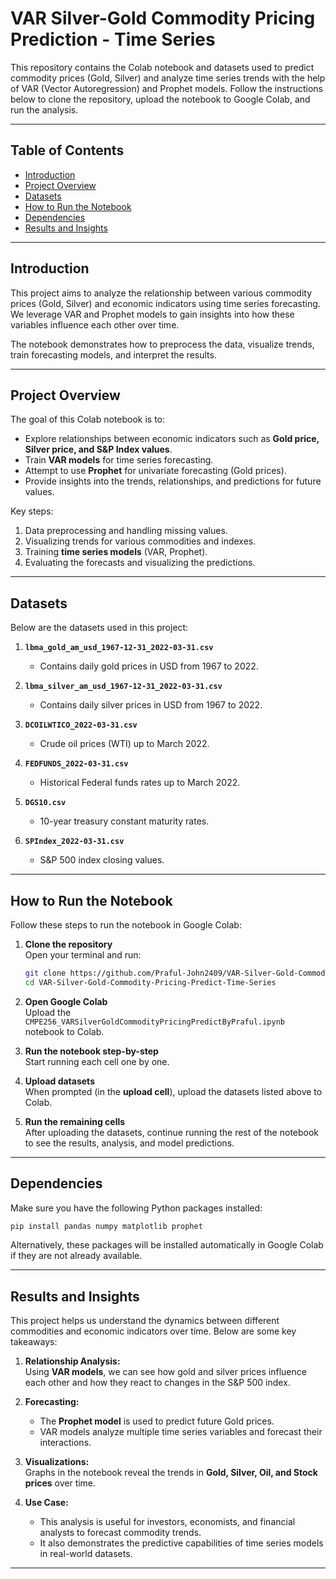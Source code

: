 # VAR Silver-Gold Commodity Pricing Prediction - Time Series

This repository contains the Colab notebook and datasets used to predict commodity prices (Gold, Silver) and analyze time series trends with the help of VAR (Vector Autoregression) and Prophet models. Follow the instructions below to clone the repository, upload the notebook to Google Colab, and run the analysis.

---

## **Table of Contents**
- [Introduction](#introduction)
- [Project Overview](#project-overview)
- [Datasets](#datasets)
- [How to Run the Notebook](#how-to-run-the-notebook)
- [Dependencies](#dependencies)
- [Results and Insights](#results-and-insights)

---

## **Introduction**
This project aims to analyze the relationship between various commodity prices (Gold, Silver) and economic indicators using time series forecasting. We leverage VAR and Prophet models to gain insights into how these variables influence each other over time.

The notebook demonstrates how to preprocess the data, visualize trends, train forecasting models, and interpret the results.

---

## **Project Overview**
The goal of this Colab notebook is to:
- Explore relationships between economic indicators such as **Gold price, Silver price, and S&P Index values**.
- Train **VAR models** for time series forecasting.
- Attempt to use **Prophet** for univariate forecasting (Gold prices).
- Provide insights into the trends, relationships, and predictions for future values.

Key steps:
1. Data preprocessing and handling missing values.
2. Visualizing trends for various commodities and indexes.
3. Training **time series models** (VAR, Prophet).
4. Evaluating the forecasts and visualizing the predictions.

---

## **Datasets**
Below are the datasets used in this project:

1. **`lbma_gold_am_usd_1967-12-31_2022-03-31.csv`**  
   - Contains daily gold prices in USD from 1967 to 2022.

2. **`lbma_silver_am_usd_1967-12-31_2022-03-31.csv`**  
   - Contains daily silver prices in USD from 1967 to 2022.

3. **`DCOILWTICO_2022-03-31.csv`**  
   - Crude oil prices (WTI) up to March 2022.

4. **`FEDFUNDS_2022-03-31.csv`**  
   - Historical Federal funds rates up to March 2022.

5. **`DGS10.csv`**  
   - 10-year treasury constant maturity rates.

6. **`SPIndex_2022-03-31.csv`**  
   - S&P 500 index closing values.

---

## **How to Run the Notebook**

Follow these steps to run the notebook in Google Colab:

1. **Clone the repository**  
   Open your terminal and run:

   ```bash
   git clone https://github.com/Praful-John2409/VAR-Silver-Gold-Commodity-Pricing-Predict-Time-Series.git
   cd VAR-Silver-Gold-Commodity-Pricing-Predict-Time-Series
   ```

2. **Open Google Colab**  
   Upload the `CMPE256_VARSilverGoldCommodityPricingPredictByPraful.ipynb` notebook to Colab.

3. **Run the notebook step-by-step**  
   Start running each cell one by one.

4. **Upload datasets**  
   When prompted (in the **upload cell**), upload the datasets listed above to Colab.

5. **Run the remaining cells**  
   After uploading the datasets, continue running the rest of the notebook to see the results, analysis, and model predictions.

---

## **Dependencies**
Make sure you have the following Python packages installed:

```bash
pip install pandas numpy matplotlib prophet
```

Alternatively, these packages will be installed automatically in Google Colab if they are not already available.

---

## **Results and Insights**
This project helps us understand the dynamics between different commodities and economic indicators over time. Below are some key takeaways:

1. **Relationship Analysis:**  
   Using **VAR models**, we can see how gold and silver prices influence each other and how they react to changes in the S&P 500 index.

2. **Forecasting:**  
   - The **Prophet model** is used to predict future Gold prices.
   - VAR models analyze multiple time series variables and forecast their interactions.

3. **Visualizations:**  
   Graphs in the notebook reveal the trends in **Gold, Silver, Oil, and Stock prices** over time.

4. **Use Case:**  
   - This analysis is useful for investors, economists, and financial analysts to forecast commodity trends.
   - It also demonstrates the predictive capabilities of time series models in real-world datasets.

---
